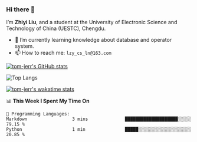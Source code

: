 ### Hi there 👋
I’m **Zhiyi Liu**, and a student at  the University of Electronic Science and Technology of China (UESTC), Chengdu.
- 🌱 I’m currently learning knowledge about database and operator system.
- 📫 How to reach me: `lzy_cs_ln@163.com`
  
[![tom-jerr's GitHub stats](https://github-readme-stats.vercel.app/api?username=tom-jerr&hide=prs,stars&show_icons=true)](https://github.com/tom-jerr/github-readme-stats)

![Top Langs](https://github-readme-stats.vercel.app/api/top-langs/?username=tom-jerr&layout=compact)

[![tom-jerr's wakatime stats](https://github-readme-stats.vercel.app/api/wakatime?username=tom_jerr)](https://github.com/tom-jerr/github-readme-stats)

<!--START_SECTION:waka-->
📊 **This Week I Spent My Time On** 

```text
💬 Programming Languages: 
Markdown                 3 mins              ████████████████████░░░░░   79.15 % 
Python                   1 min               █████░░░░░░░░░░░░░░░░░░░░   20.85 % 
```


<!--END_SECTION:waka-->

<!--
**tom-jerr/tom-jerr** is a ✨ _special_ ✨ repository because its `README.md` (this file) appears on your GitHub profile.

Here are some ideas to get you started:

- 🔭 I’m currently working on ...

- 👯 I’m looking to collaborate on ...
- 🤔 I’m looking for help with ...
- 💬 Ask me about ...
 ...
- 😄 Pronouns: ...
- ⚡ Fun fact: ...
-->
